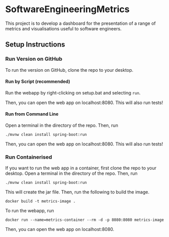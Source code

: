 # SoftwareEngineeringMetrics
This project is to develop a dashboard for the presentation of a range of metrics and visualisations useful to software engineers.

## Setup Instructions
### Run Version on GitHub

To run the version on GitHub, clone the repo to your desktop. 

#### Run by Script (recommended)

Run the webapp by right-clicking on setup.bat and selecting `run`.

Then, you can open the web app on localhost:8080. This will also run tests!


#### Run from Command Line

Open a terminal in the directory of the repo. Then, run

    ./mvnw clean install spring-boot:run   

Then, you can open the web app on localhost:8080. This will also run tests!

### Run Containerised

If you want to run the web app in a container, first clone the repo to your desktop. Open a terminal in the directory of the repo. Then, run

    ./mvnw clean install spring-boot:run  

This will create the jar file. Then, run the following to build the image.

    docker build -t metrics-image . 

To run the webapp, run

    docker run --name=metrics-container --rm -d -p 8080:8080 metrics-image

Then, you can open the web app on localhost:8080.
